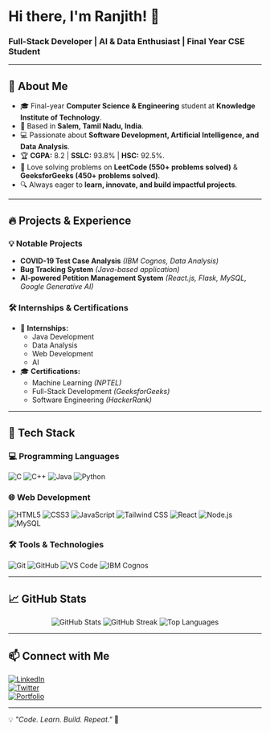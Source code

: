 # Hi there, I'm Ranjith! 👋

<h3>Full-Stack Developer | AI & Data Enthusiast | Final Year CSE Student</h3>

---

## 🌟 About Me

- 🎓 Final-year **Computer Science & Engineering** student at **Knowledge Institute of Technology**.
- 📍 Based in **Salem, Tamil Nadu, India**.
- 💻 Passionate about **Software Development, Artificial Intelligence, and Data Analysis**.
- 🏆 **CGPA:** 8.2 | **SSLC:** 93.8% | **HSC:** 92.5%.
- 🚀 Love solving problems on **LeetCode (550+ problems solved)** & **GeeksforGeeks (450+ problems solved)**.
- 🔍 Always eager to **learn, innovate, and build impactful projects**.

---

## 🔥 Projects & Experience

### 💡 Notable Projects

- **COVID-19 Test Case Analysis** _(IBM Cognos, Data Analysis)_
- **Bug Tracking System** _(Java-based application)_
- **AI-powered Petition Management System** _(React.js, Flask, MySQL, Google Generative AI)_

### 🛠️ Internships & Certifications

- 💼 **Internships:**
  - Java Development
  - Data Analysis
  - Web Development
  -  AI
- 🎓 **Certifications:**
  - Machine Learning _(NPTEL)_
  - Full-Stack Development _(GeeksforGeeks)_
  - Software Engineering _(HackerRank)_

---

## 🚀 Tech Stack  

### 💻 Programming Languages  
![C](https://img.shields.io/badge/C-00599C?style=for-the-badge&logo=c&logoColor=white)
![C++](https://img.shields.io/badge/C%2B%2B-00599C?style=for-the-badge&logo=c%2B%2B&logoColor=white)
![Java](https://img.shields.io/badge/Java-ED8B00?style=for-the-badge&logo=java&logoColor=white)
![Python](https://img.shields.io/badge/Python-3776AB?style=for-the-badge&logo=python&logoColor=white)

### 🌐 Web Development  
![HTML5](https://img.shields.io/badge/HTML5-E34F26?style=for-the-badge&logo=html5&logoColor=white)
![CSS3](https://img.shields.io/badge/CSS3-1572B6?style=for-the-badge&logo=css3&logoColor=white)
![JavaScript](https://img.shields.io/badge/JavaScript-F7DF1E?style=for-the-badge&logo=javascript&logoColor=black)
![Tailwind CSS](https://img.shields.io/badge/Tailwind%20CSS-38B2AC?style=for-the-badge&logo=tailwind-css&logoColor=white)
![React](https://img.shields.io/badge/React-61DAFB?style=for-the-badge&logo=react&logoColor=black)
![Node.js](https://img.shields.io/badge/Node.js-339933?style=for-the-badge&logo=nodedotjs&logoColor=white)
![MySQL](https://img.shields.io/badge/MySQL-4479A1?style=for-the-badge&logo=mysql&logoColor=white)

### 🛠️ Tools & Technologies  
![Git](https://img.shields.io/badge/Git-F05032?style=for-the-badge&logo=git&logoColor=white)
![GitHub](https://img.shields.io/badge/GitHub-181717?style=for-the-badge&logo=github&logoColor=white)
![VS Code](https://img.shields.io/badge/VS%20Code-007ACC?style=for-the-badge&logo=visualstudiocode&logoColor=white)
![IBM Cognos](https://img.shields.io/badge/IBM%20Cognos-FF5733?style=for-the-badge&logo=ibm&logoColor=white)

---

## 📈 GitHub Stats  

<p align="center">
<img src="https://github-readme-stats.vercel.app/api?username=Ranjith-GitHub&show_icons=true&theme=tokyonight" alt="GitHub Stats">
<img src="https://github-readme-streak-stats.herokuapp.com/?user=Ranjith-GitHub&theme=tokyonight" alt="GitHub Streak">
<img src="https://github-readme-stats.vercel.app/api/top-langs/?username=Ranjith-GitHub&layout=compact&theme=tokyonight" alt="Top Languages">
</p>

---

## 📫 Connect with Me  

[![LinkedIn](https://img.shields.io/badge/LinkedIn-0A66C2?style=for-the-badge&logo=linkedin&logoColor=white)](https://www.linkedin.com/in/ranjith-sridhar)  
[![Twitter](https://img.shields.io/badge/Twitter-1DA1F2?style=for-the-badge&logo=twitter&logoColor=white)](https://x.com/psranjith2004)  
[![Portfolio](https://img.shields.io/badge/Portfolio-FF5722?style=for-the-badge&logo=firefox&logoColor=white)](https://ranjith-porfolio.vercel.app/) 

---

💡 _"Code. Learn. Build. Repeat."_ 🚀


